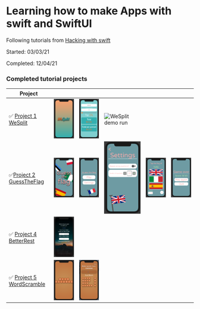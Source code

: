 # Learning how to make Apps with swift and SwiftUI
Following tutorials from [Hacking with swift](hackingwithswift.com)

Started: 03/03/21

Completed: 12/04/21

### Completed tutorial projects
|Project |  | | | | |
|--------|--|-|-|-|-|
| ✅ [Project 1 WeSplit](https://github.com/tinotusa/hacking-with-swift/tree/main/WeSplit) | ![WeSplit splash](projectImages/WeSplit/splash.png) |  ![WeSplit main screen](projectImages/WeSplit/mainScreen.png)|![WeSplit demo run](projectImages/WeSplit/demo.gif)|
| ✅[Project 2 GuessTheFlag](https://github.com/tinotusa/hacking-with-swift/tree/main/GuessTheFlag) | ![GuessTheFlag splash](projectImages/GuessTheFlag/splash.png) |![GuessTheFlag main menu](projectImages/GuessTheFlag/mainMenu.png) |  ![GuessTheFlag settings](projectImages/GuessTheFlag/settings.png) | ![GuessTheFlag settings](projectImages/GuessTheFlag/game.png)| ![GuessTheFlag settings](projectImages/GuessTheFlag/gameOver.png) |
| ✅ [Project 4 BetterRest](https://github.com/tinotusa/hacking-with-swift/tree/main/BetterRest) | ![BetterRest main screen](projectImages/BetterRest/main.png) |
| ✅ [Project 5 WordScramble](https://github.com/tinotusa/hacking-with-swift/tree/main/WordScramble) | ![WordScramble main screen](projectImages/WordScramble/splash.png) |  ![WordScramble main screen](projectImages/WordScramble/game.png) |